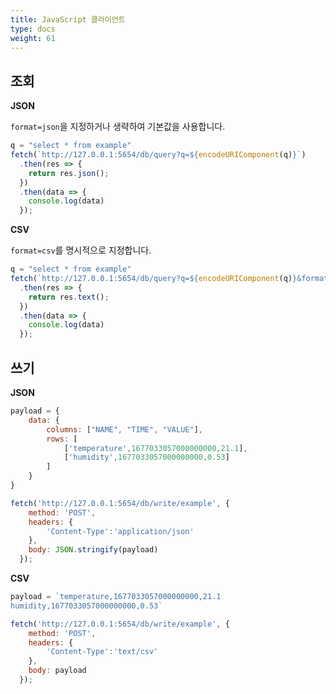 ```yaml
---
title: JavaScript 클라이언트
type: docs
weight: 61
---
```


## 조회

**JSON**

`format=json`을 지정하거나 생략하여 기본값을 사용합니다.

```js {{linenos=table}}
q = "select * from example"
fetch(`http://127.0.0.1:5654/db/query?q=${encodeURIComponent(q)}`)
  .then(res => {
    return res.json();
  })
  .then(data => {
    console.log(data)
  });
```

**CSV**

`format=csv`를 명시적으로 지정합니다.

```js {{linenos=table}}
q = "select * from example"
fetch(`http://127.0.0.1:5654/db/query?q=${encodeURIComponent(q)}&format=csv`)
  .then(res => {
    return res.text();
  })
  .then(data => {
    console.log(data)
  });
```

## 쓰기

**JSON**

```js  {{linenos=table,hl_lines=[14]}}
payload = {
    data: {
        columns: ["NAME", "TIME", "VALUE"],
        rows: [
            ['temperature',1677033057000000000,21.1],
            ['humidity',1677033057000000000,0.53]
        ]    
    }
}

fetch('http://127.0.0.1:5654/db/write/example', {
    method: 'POST',
    headers: {
        'Content-Type':'application/json'
    },
    body: JSON.stringify(payload)
  });
```

**CSV**

```js  {{linenos=table,hl_lines=[7]}}
payload = `temperature,1677033057000000000,21.1
humidity,1677033057000000000,0.53`

fetch('http://127.0.0.1:5654/db/write/example', {
    method: 'POST',
    headers: {
        'Content-Type':'text/csv'
    },
    body: payload
  });
```
